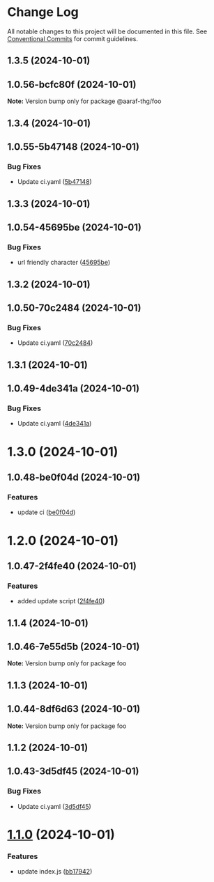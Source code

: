 # Change Log

All notable changes to this project will be documented in this file.
See [Conventional Commits](https://conventionalcommits.org) for commit guidelines.

## 1.3.5 (2024-10-01)



## 1.0.56-bcfc80f (2024-10-01)

**Note:** Version bump only for package @aaraf-thg/foo





## 1.3.4 (2024-10-01)



## 1.0.55-5b47148 (2024-10-01)


### Bug Fixes

* Update ci.yaml ([5b47148](https://github.com/aaraf-thg/pipeline_playground/commit/5b47148d61d28f72c141118d4444cbc8b24b49e0))





## 1.3.3 (2024-10-01)



## 1.0.54-45695be (2024-10-01)


### Bug Fixes

* url friendly character ([45695be](https://github.com/aaraf-thg/pipeline_playground/commit/45695bec9758130b5cd55c13a080fb24021e97ad))





## 1.3.2 (2024-10-01)



## 1.0.50-70c2484 (2024-10-01)


### Bug Fixes

* Update ci.yaml ([70c2484](https://github.com/aaraf-thg/pipeline_playground/commit/70c2484085cc91d4f00e41fffe0b382027146c77))





## 1.3.1 (2024-10-01)



## 1.0.49-4de341a (2024-10-01)


### Bug Fixes

* Update ci.yaml ([4de341a](https://github.com/aaraf-thg/pipeline_playground/commit/4de341a869bef92d9348d8027c6f132f5d58913e))





# 1.3.0 (2024-10-01)



## 1.0.48-be0f04d (2024-10-01)


### Features

* update ci ([be0f04d](https://github.com/aaraf-thg/pipeline_playground/commit/be0f04dbf5a8d176baa1da988dfd72fd433b635f))





# 1.2.0 (2024-10-01)



## 1.0.47-2f4fe40 (2024-10-01)


### Features

* added update script ([2f4fe40](https://github.com/aaraf-thg/pipeline_playground/commit/2f4fe40d5430d615250dfc219899ca5f18eeb037))





## 1.1.4 (2024-10-01)



## 1.0.46-7e55d5b (2024-10-01)

**Note:** Version bump only for package foo





## 1.1.3 (2024-10-01)



## 1.0.44-8df6d63 (2024-10-01)

**Note:** Version bump only for package foo





## 1.1.2 (2024-10-01)



## 1.0.43-3d5df45 (2024-10-01)


### Bug Fixes

* Update ci.yaml ([3d5df45](https://github.com/aaraf-thg/pipeline_playground/commit/3d5df452596410cfc05fb19fd5cd70d56899b6c2))





# [1.1.0](https://github.com/aaraf-thg/pipeline_playground/compare/foo@1.0.4...foo@1.1.0) (2024-10-01)


### Features

* update index.js ([bb17942](https://github.com/aaraf-thg/pipeline_playground/commit/bb179424378275af65d84d5f24ca81b868aa6da8))
